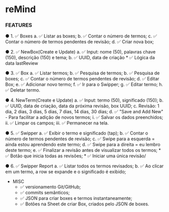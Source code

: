 # reMind


### FEATURES


● 1. ✅ Boxes
    a. ✅ Listar as boxes;
    b. ✅ Contar o número de termos;
    c. ✅ Contar o número de termos pendentes de revisão; 
    d. ✅ Criar nova box;
    
    
● 2. ✅ NewBox(Create e Update)
    a. ✅ Input: nome (50), palavras chave (150), descrição (150) e tema;
    b. ✅ UUID, data de criação
    *  ✅ Lógica da data lastReview
    
    
● 3. ✅ Box
    a. ✅ Listar termos;
    b. ✅ Pesquisa de termos;
    b. ✅ Pesquisa de boxes;
    c. ✅ Contar o número de termos pendentes de revisão; 
    d. ✅ Editar Box;
    e. ✅ Adicionar novo termo; 
    f. ✅ Ir para o Swipper;
    g. ✅ Editar termo; 
    h. ✅ Deletar termo.
     
     
● 4. NewTerm(Create e Update)
    a. ✅ Input: termo (50), significado (150);
    b. ✅ UUID, data de criação, data da próxima revisão, box UUID;
    c. Revisão: 1 dia, 2 dias, 3 dias, 5 dias, 7 dias, 14 dias, 30 dias;
    d. ✅ "Save and Add New" - Para facilitar a adição de novos termos;
        i.   ✅ Salvar os dados preenchidos; 
        ii.  ✅ Limpar os campos;
        iii. ✅ Permanecer na tela.
        
        
● 5. ✅ Swipper
    a. ✅ Exibir o termo e significado (tap);
    b. ✅ Contar o número de termos pendentes de revisão;
    c. ✅ Swipe para a esquerda = ainda estou aprendendo este termo;
    d. ✅ Swipe para a direita = eu lembro deste termo;
    e. ✅ Finalizar a revisão antes de visualizar todos os termos; 
    *  ✅ Botão que inicia todas as revisões;
    *  ✅ Iniciar uma única revisão/
    
    
● 6. ✅ Swipper Report
    a. ✅ Listar todos os termos revisados;
    b. ✅ Ao clicar em um termo, a row se expande e o significado é exibido;
        
        
* MISC
    *  ✅ versionamento Git/GitHub;
    *  ✅ commits semânticos;
    *  ✅ JSON para criar boxes e termos instantaneamente;
    *  ✅ Botões na Sheet de criar Box, criados pelo JSON de boxes.

